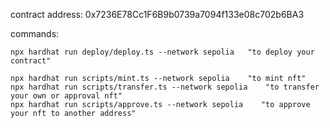 contract address: 0x7236E78Cc1F6B9b0739a7094f133e08c702b6BA3


commands:

    npx hardhat run deploy/deploy.ts --network sepolia   "to deploy your contract"

    npx hardhat run scripts/mint.ts --network sepolia    "to mint nft"
    npx hardhat run scripts/transfer.ts --network sepolia    "to transfer your own or approval nft"
    npx hardhat run scripts/approve.ts --network sepolia    "to approve your nft to another address"

